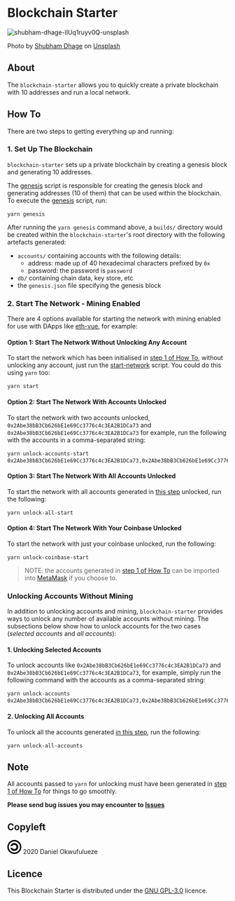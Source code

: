 # Blockchain Starter

![shubham-dhage-IlUq1ruyv0Q-unsplash](https://user-images.githubusercontent.com/13135088/158922104-f3467e3c-8e84-4b8e-892f-0ff4bee398a5.jpg)

Photo by <a href="https://unsplash.com/@theshubhamdhage?utm_source=unsplash&utm_medium=referral&utm_content=creditCopyText">Shubham Dhage</a> on <a href="https://unsplash.com/s/photos/ethereum?utm_source=unsplash&utm_medium=referral&utm_content=creditCopyText">Unsplash</a>

## About

The `blockchain-starter` allows you to quickly create a private blockchain with 10 addresses and run a local network.

## How To

There are two steps to getting everything up and running:

### 1. Set Up The Blockchain

`blockchain-starter` sets up a private blockchain by creating a genesis block and generating 10 addresses.

The [genesis](https://github.com/DOkwufulueze/blockchain-starter/blob/master/lib/genesis) script is responsible for creating the genesis block and generating addresses (10 of them) that can be used within the blockchain. To execute the [genesis](https://github.com/DOkwufulueze/blockchain-starter/blob/master/lib/genesis) script, run:

```shell
yarn genesis
```

After running the `yarn genesis` command above, a `builds/` directory would be created within the `blockchain-starter`'s root directory with the following artefacts generated:

- `accounts/` containing accounts with the following details:
  - address: made up of 40 hexadecimal characters prefixed by `0x`
  - password: the password is `password`
- `db/` containing chain data, key store, etc
- the `genesis.json` file specifying the genesis block

### 2. Start The Network - Mining Enabled

There are 4 options available for starting the network with mining enabled for use with DApps like [eth-vue](https://github.com/DOkwufulueze/eth-vue), for example:

#### Option 1: Start The Network Without Unlocking Any Account

To start the network which has been initialised in [step 1 of How To](#1-set-up-the-blockchain), without unlocking any account, just run the [start-network](https://github.com/DOkwufulueze/blockchain-starter/blob/master/lib/start-network) script. You could do this using `yarn` too:

```shell
yarn start
```

#### Option 2: Start The Network With Accounts Unlocked

To start the network with two accounts unlocked, `0x2Abe38bB3Cb626bE1e69Cc3776c4c3EA2B1DCa73` and `0x2Abe38bB3Cb626bE1e69Cc3776c4c3EA2B1DCa73` for example, run the following with the accounts in a comma-separated string:

```shell
yarn unlock-accounts-start 0x2Abe38bB3Cb626bE1e69Cc3776c4c3EA2B1DCa73,0x2Abe38bB3Cb626bE1e69Cc3776c4c3EA2B1DCa73
```

#### Option 3: Start The Network With All Accounts Unlocked

To start the network with all accounts generated in [this step](#1-set-up-the-blockchain) unlocked, run the following:

```shell
yarn unlock-all-start
```

#### Option 4: Start The Network With Your Coinbase Unlocked

To start the network with just your coinbase unlocked, run the following:

```shell
yarn unlock-coinbase-start
```

> NOTE: the accounts generated in [step 1 of How To](#1-set-up-the-blockchain) can be imported into [MetaMask](https://metamask.io/) if you choose to.

### Unlocking Accounts Without Mining

In addition to unlocking accounts and mining, `blockchain-starter` provides ways to unlock any number of available accounts without mining. The subsections below show how to unlock accounts for the two cases (*selected accounts* and *all accounts*):

#### 1. Unlocking Selected Accounts

To unlock accounts like `0x2Abe38bB3Cb626bE1e69Cc3776c4c3EA2B1DCa73` and `0x2Abe38bB3Cb626bE1e69Cc3776c4c3EA2B1DCa73`, for example, simply run the following command with the accounts as a comma-separated string:

```shell
yarn unlock-accounts 0x2Abe38bB3Cb626bE1e69Cc3776c4c3EA2B1DCa73,0x2Abe38bB3Cb626bE1e69Cc3776c4c3EA2B1DCa73
```

#### 2. Unlocking All Accounts

To unlock all the accounts generated [in this step](#1-set-up-the-blockchain), run the following:

```shell
yarn unlock-all-accounts
```

## Note

All accounts passed to `yarn` for unlocking must have been generated in [step 1 of How To](#1-set-up-the-blockchain) for things to go smoothly.

**Please send bug issues you may encounter to [Issues](https://github.com/DOkwufulueze/blockchain-starter/issues)**

## Copyleft

![Copyleft](https://github.com/DOkwufulueze/blockchain-starter/blob/master/images/copyleft.png) 2020 Daniel Okwufulueze

## Licence

This Blockchain Starter is distributed under the [GNU GPL-3.0](https://github.com/DOkwufulueze/blockchain-starter/blob/master/LICENCE.md) licence.

